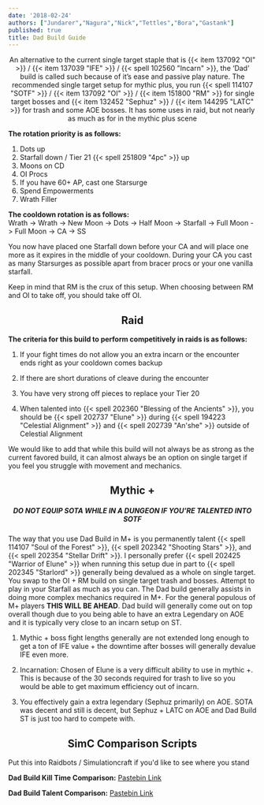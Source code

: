 ```yaml
---
date: '2018-02-24'
authors: ["Jundarer","Nagura","Nick","Tettles","Bora","Gastank"]
published: true
title: Dad Build Guide
---
```


<center> An alternative to the current single target staple that is {{< item 137092 "OI" >}} / {{< item 137039 "IFE" >}} / {{< spell 102560 "Incarn" >}}, the ‘Dad’ build is called such because of it’s ease and passive play nature. The recommended single target setup for mythic plus, you run {{< spell 114107 "SOTF" >}} / {{< item 137092 "OI" >}} / {{< item 151800 "RM" >}} for single target bosses and {{< item 132452 "Sephuz" >}} / {{< item 144295 "LATC" >}} for trash and some AOE bosses. It has some uses in raid, but not nearly as much as for in the mythic plus scene </center>

**The rotation priority is as follows:**

1. Dots up
2. Starfall down / Tier 21 {{< spell 251809 "4pc" >}} up
3. Moons on CD
4. OI Procs
5. If you have 60+ AP, cast one Starsurge
6. Spend Empowerments
7. Wrath Filler

**The cooldown rotation is as follows:** <br>
Wrath -> Wrath -> New Moon -> Dots -> Half Moon -> Starfall -> Full Moon -> Full Moon -> CA -> SS

You now have placed one Starfall down before your CA and will place one more as it expires in the middle of your cooldown. During your CA you cast as many Starsurges as possible apart from bracer procs or your one vanilla starfall.

Keep in mind that RM is the crux of this setup. When choosing between RM and OI to take off, you should take off OI.


## <center> Raid </center>

**The criteria for this build to perform competitively in raids is as follows:**

1. If your fight times do not allow you an extra incarn or the encounter ends right as
    your cooldown comes backup

2. If there are short durations of cleave during the encounter

3. You have very strong off pieces to replace your Tier 20

4. When talented into {{< spell 202360 "Blessing of the Ancients" >}}, you should be {{< spell 202737 "Elune" >}} during {{< spell 194223 "Celestial Alignment" >}} and {{< spell 202739 "An'she" >}} outside of Celestial Alignment

We would like to add that while this build will not always be as strong as the current favored build, it can almost always be an option on single target if you feel you struggle with movement and mechanics.

## <center> Mythic + </center>

##### <center> DO NOT EQUIP SOTA WHILE IN A DUNGEON IF YOU’RE TALENTED INTO SOTF </center>


The way that you use Dad Build in M+ is you permanently talent {{< spell 114107 "Soul of the Forest" >}}, {{< spell 202342 "Shooting Stars" >}}, and {{< spell 202354 "Stellar Drift" >}}. I personally prefer {{< spell 202425 "Warrior of Elune" >}} when running this setup due in part to {{< spell 202345 "Starlord" >}} generally being devalued as a whole on single target. You swap to the OI + RM build on single target trash and bosses. Attempt to play in your Starfall as much as you can. The Dad build generally assists in doing more complex mechanics required in M+. For the general populous of M+ players **THIS WILL BE AHEAD**. Dad build will generally come out on top overall though due to you being able to have an extra Legendary on AOE and it is typically very close to an incarn setup on ST.


1. Mythic + boss fight lengths generally are not extended long enough to get a ton of IFE value + the downtime after bosses will generally devalue IFE even more.

2. Incarnation: Chosen of Elune is a very difficult ability to use in mythic +. This is because of the 30 seconds required for trash to live so you would be able to get maximum efficiency out of incarn.

3. You effectively gain a extra legendary (Sephuz primarily) on AOE. SOTA was decent and still is decent, but Sephuz + LATC on AOE and Dad Build ST is just too hard to compete with.


## <center> SimC Comparison Scripts </center>

Put this into Raidbots / Simulationcraft if you'd like to see where you stand

**Dad Build Kill Time Comparison:**
[Pastebin Link](https://pastebin.com/LrzMDcA4)

**Dad Build Talent Comparison:**
[Pastebin Link](https://pastebin.com/Q5P7ytii)
